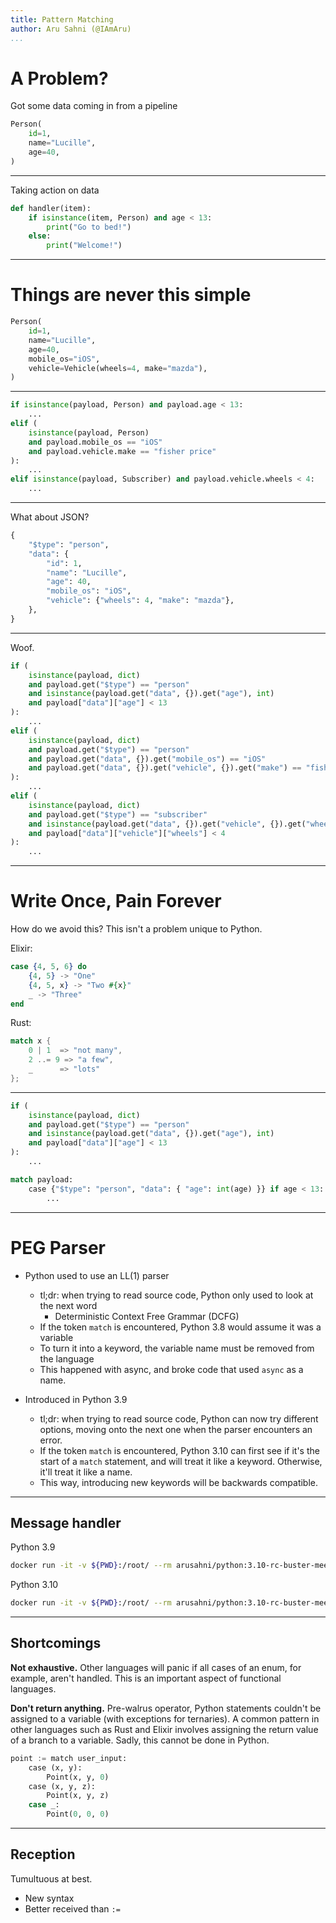 ```yaml
---
title: Pattern Matching
author: Aru Sahni (@IAmAru)
...
```


# A Problem?

Got some data coming in from a pipeline


```python
Person(
    id=1,
    name="Lucille",
    age=40,
)
```

---

Taking action on data


```python
def handler(item):
    if isinstance(item, Person) and age < 13:
        print("Go to bed!")
    else:
        print("Welcome!")
```

---

# Things are never this simple

```python
Person(
    id=1,
    name="Lucille",
    age=40,
    mobile_os="iOS",
    vehicle=Vehicle(wheels=4, make="mazda"),
)
```

---

```python
if isinstance(payload, Person) and payload.age < 13:
    ...
elif (
    isinstance(payload, Person)
    and payload.mobile_os == "iOS"
    and payload.vehicle.make == "fisher price"
):
    ...
elif isinstance(payload, Subscriber) and payload.vehicle.wheels < 4:
    ...
```

---

What about JSON?

```python
{
    "$type": "person",
    "data": {
        "id": 1,
        "name": "Lucille",
        "age": 40,
        "mobile_os": "iOS",
        "vehicle": {"wheels": 4, "make": "mazda"},
    },
}
```

---

Woof.

```python
if (
    isinstance(payload, dict)
    and payload.get("$type") == "person"
    and isinstance(payload.get("data", {}).get("age"), int)
    and payload["data"]["age"] < 13
):
    ...
elif (
    isinstance(payload, dict)
    and payload.get("$type") == "person"
    and payload.get("data", {}).get("mobile_os") == "iOS"
    and payload.get("data", {}).get("vehicle", {}).get("make") == "fisher price"
):
    ...
elif (
    isinstance(payload, dict)
    and payload.get("$type") == "subscriber"
    and isinstance(payload.get("data", {}).get("vehicle", {}).get("wheels"), int)
    and payload["data"]["vehicle"]["wheels"] < 4
):
    ...
```

---

# Write Once, Pain Forever

How do we avoid this? This isn't a problem unique to Python.

Elixir:

```elixir
case {4, 5, 6} do
    {4, 5} -> "One"
    {4, 5, x} -> "Two #{x}"
    _ -> "Three"
end
```

Rust:

```rust
match x {
    0 | 1  => "not many",
    2 ..= 9 => "a few",
    _      => "lots"
};
```

---

```python
if (
    isinstance(payload, dict)
    and payload.get("$type") == "person"
    and isinstance(payload.get("data", {}).get("age"), int)
    and payload["data"]["age"] < 13
):
    ...
```

```python
match payload:
    case {"$type": "person", "data": { "age": int(age) }} if age < 13:
        ...
```

---

# PEG Parser

* Python used to use an LL(1) parser
    * tl;dr: when trying to read source code, Python only used to look at the next word
        * Deterministic Context Free Grammar (DCFG)
    * If the token `match` is encountered, Python 3.8 would assume it was a variable
    * To turn it into a keyword, the variable name must be removed from the language
    * This happened with async, and broke code that used `async` as a name.

* Introduced in Python 3.9
    * tl;dr: when trying to read source code, Python can now try different options, moving
      onto the next one when the parser encounters an error.
    * If the token `match` is encountered, Python 3.10 can first see if it's the start of a `match`
      statement, and will treat it like a keyword. Otherwise, it'll treat it like a name.
    * This way, introducing new keywords will be backwards compatible.

---

## Message handler

Python 3.9
```bash
docker run -it -v ${PWD}:/root/ --rm arusahni/python:3.10-rc-buster-meetup python3 /root/python39.py
```

Python 3.10
```bash
docker run -it -v ${PWD}:/root/ --rm arusahni/python:3.10-rc-buster-meetup python3 /root/python310.py
```

---

## Shortcomings

**Not exhaustive.** Other languages will panic if all cases of an enum, for
example, aren't handled. This is an important aspect of functional languages.

**Don't return anything.** Pre-walrus operator, Python statements couldn't be
assigned to a variable (with exceptions for ternaries).
A common pattern in other languages such as Rust and Elixir involves assigning
the return value of a branch to a variable. Sadly, this cannot be done in Python.

```python
point := match user_input:
    case (x, y):
        Point(x, y, 0)
    case (x, y, z):
        Point(x, y, z)
    case _:
        Point(0, 0, 0)
```

---

## Reception

Tumultuous at best.

* New syntax
* Better received than `:=`
